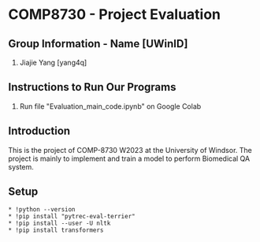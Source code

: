 # COMP8730 - Project Evaluation
## Group Information - Name [UWinID]
1. Jiajie Yang [yang4q]

## Instructions to Run Our Programs
1. Run file "Evaluation_main_code.ipynb" on Google Colab


## Introduction
This is the project of COMP-8730 W2023 at the University of Windsor. The project is mainly to implement and train a model to perform Biomedical QA system.

## Setup
    * !python --version
    * !pip install "pytrec-eval-terrier"
    * !pip install --user -U nltk
    * !pip install transformers
